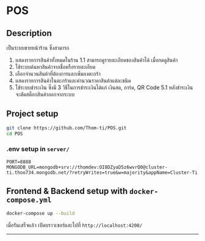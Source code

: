 # POS

## Description

เป็นระบบขายหน้าร้าน ซึ่งสามารถ
1. แสดงรายการสินค้าทั้งหมดในร้าน
  1.1 สามารถดูรายละเอียดของสินค้าได้ เมื่อกดดูสินค้า
2. ใช้ระบบค้นหาสินค้าจากชื่อหรือรายละเอียด
3. เลือกจำนวนสินค้าที่ต้องการและเพิ่มลงตะกร้า
4. แสดงรายการสินค้าในตะกร้าและคำนวณราคาสินค้าแต่ละชนิด
5. ใช้ระบบชำระเงิน ซึ่งมี 3 วิธีในการชำระเงินได้แก่ เงินสด, การ์ด, QR Code
  5.1 หลังชำระเงิน จะตัดสต็อกสินค้าออกจากระบบ

## Project setup

```bash
git clone https://github.com/Thom-ti/POS.git
cd POS
```

### .env setup in `server/`

```text
PORT=8888
MONGODB_URL=mongodb+srv://thomdev:OI8DZyaD5z6wvrQ0@cluster-ti.thoo734.mongodb.net/?retryWrites=true&w=majority&appName=Cluster-Ti
```

## Frontend & Backend setup with `docker-compose.yml`

```bash
docker-compose up --build
```

เมื่อรันเสร็จแล้ว เปิดบราวเซอร์และไปที่ `http://localhost:4200/`

---

<!-- ### Frontend setup

```bash
cd client/
npm install
```

#### Start local development server

```bash
npm run start
```

เมื่อสั่งรันแล้ว เปิดบราวเซอร์และไปที่ `http://localhost:4200/`

### Backend setup

```bash
cd server/
npm install
```

#### .env setup

```text
PORT=8888
MONGODB_URL=mongodb+srv://thomdev:OI8DZyaD5z6wvrQ0@cluster-ti.thoo734.mongodb.net/?retryWrites=true&w=majority&appName=Cluster-Ti
```

#### Compile and run the project

```bash
# watch mode
$ npm run start:dev
```

```bash
# development
$ npm run start
```

--- -->
